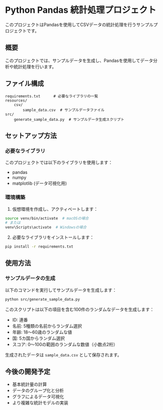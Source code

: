 # Python Pandas 統計処理プロジェクト

このプロジェクトはPandasを使用してCSVデータの統計処理を行うサンプルプロジェクトです。

## 概要

このプロジェクトでは、サンプルデータを生成し、Pandasを使用してデータ分析や統計処理を行います。

## ファイル構成

```
requirements.txt      # 必要なライブラリの一覧
resources/
    csv/
        sample_data.csv  # サンプルデータファイル
src/
    generate_sample_data.py  # サンプルデータ生成スクリプト
```

## セットアップ方法

### 必要なライブラリ

このプロジェクトでは以下のライブラリを使用します：
- pandas
- numpy
- matplotlib (データ可視化用)

### 環境構築

1. 仮想環境を作成し、アクティベートします：

```bash
source venv/bin/activate  # macOSの場合
# または
venv\Scripts\activate  # Windowsの場合
```

2. 必要なライブラリをインストールします：

```bash
pip install -r requirements.txt
```

## 使用方法

### サンプルデータの生成

以下のコマンドを実行してサンプルデータを生成します：

```bash
python src/generate_sample_data.py
```

このスクリプトは以下の項目を含む100件のランダムなデータを生成します：
- ID: 連番
- 名前: 5種類の名前からランダム選択
- 年齢: 18〜60歳のランダムな値
- 国: 5カ国からランダム選択
- スコア: 0〜100の範囲のランダムな数値（小数点2桁）

生成されたデータは `sample_data.csv` として保存されます。

## 今後の開発予定

- 基本統計量の計算
- データのグループ化と分析
- グラフによるデータ可視化
- より複雑な統計モデルの実装
